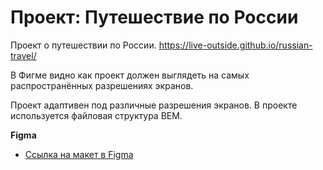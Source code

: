# Проект: Путешествие по России

Проект о путешествии по России.
https://live-outside.github.io/russian-travel/

В Фигме видно как проект должен выглядеть на самых распространённых разрешениях экранов.

Проект адаптивен под различные разрешения экранов.
В проекте используется файловая структура BEM.

**Figma**

* [Ссылка на макет в Figma](https://www.figma.com/file/5S2WSbEFL6awjVWJ0NWL8Q/Sprint-3_-Russia-_-desktop-mobile?node-id=28503%3A0)
